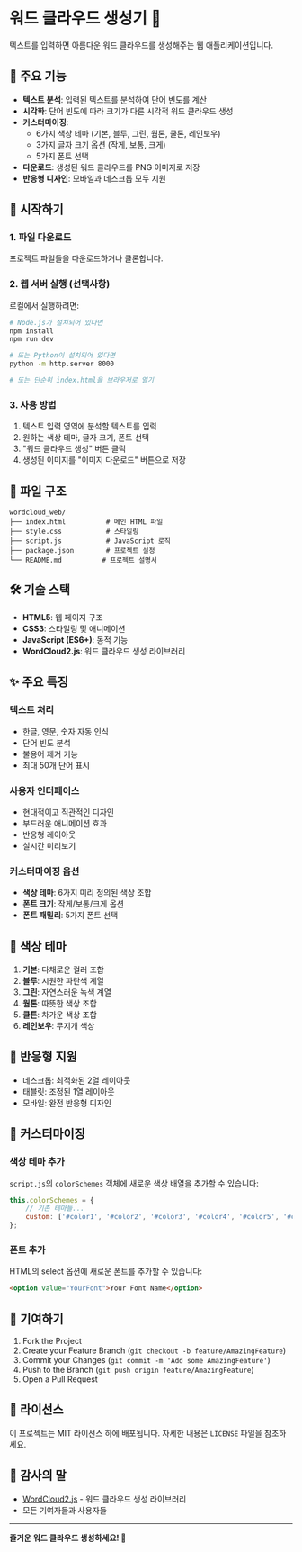 # 워드 클라우드 생성기 🎨

텍스트를 입력하면 아름다운 워드 클라우드를 생성해주는 웹 애플리케이션입니다.

## 🌟 주요 기능

- **텍스트 분석**: 입력된 텍스트를 분석하여 단어 빈도를 계산
- **시각화**: 단어 빈도에 따라 크기가 다른 시각적 워드 클라우드 생성
- **커스터마이징**: 
  - 6가지 색상 테마 (기본, 블루, 그린, 웜톤, 쿨톤, 레인보우)
  - 3가지 글자 크기 옵션 (작게, 보통, 크게)
  - 5가지 폰트 선택
- **다운로드**: 생성된 워드 클라우드를 PNG 이미지로 저장
- **반응형 디자인**: 모바일과 데스크톱 모두 지원

## 🚀 시작하기

### 1. 파일 다운로드
프로젝트 파일들을 다운로드하거나 클론합니다.

### 2. 웹 서버 실행 (선택사항)
로컬에서 실행하려면:

```bash
# Node.js가 설치되어 있다면
npm install
npm run dev

# 또는 Python이 설치되어 있다면
python -m http.server 8000

# 또는 단순히 index.html을 브라우저로 열기
```

### 3. 사용 방법
1. 텍스트 입력 영역에 분석할 텍스트를 입력
2. 원하는 색상 테마, 글자 크기, 폰트 선택
3. "워드 클라우드 생성" 버튼 클릭
4. 생성된 이미지를 "이미지 다운로드" 버튼으로 저장

## 📁 파일 구조

```
wordcloud_web/
├── index.html          # 메인 HTML 파일
├── style.css           # 스타일링
├── script.js           # JavaScript 로직
├── package.json        # 프로젝트 설정
└── README.md          # 프로젝트 설명서
```

## 🛠️ 기술 스택

- **HTML5**: 웹 페이지 구조
- **CSS3**: 스타일링 및 애니메이션
- **JavaScript (ES6+)**: 동적 기능
- **WordCloud2.js**: 워드 클라우드 생성 라이브러리

## ✨ 주요 특징

### 텍스트 처리
- 한글, 영문, 숫자 자동 인식
- 단어 빈도 분석
- 불용어 제거 기능
- 최대 50개 단어 표시

### 사용자 인터페이스
- 현대적이고 직관적인 디자인
- 부드러운 애니메이션 효과
- 반응형 레이아웃
- 실시간 미리보기

### 커스터마이징 옵션
- **색상 테마**: 6가지 미리 정의된 색상 조합
- **폰트 크기**: 작게/보통/크게 옵션
- **폰트 패밀리**: 5가지 폰트 선택

## 🎨 색상 테마

1. **기본**: 다채로운 컬러 조합
2. **블루**: 시원한 파란색 계열
3. **그린**: 자연스러운 녹색 계열
4. **웜톤**: 따뜻한 색상 조합
5. **쿨톤**: 차가운 색상 조합
6. **레인보우**: 무지개 색상

## 📱 반응형 지원

- 데스크톱: 최적화된 2열 레이아웃
- 태블릿: 조정된 1열 레이아웃
- 모바일: 완전 반응형 디자인

## 🔧 커스터마이징

### 색상 테마 추가
`script.js`의 `colorSchemes` 객체에 새로운 색상 배열을 추가할 수 있습니다:

```javascript
this.colorSchemes = {
    // 기존 테마들...
    custom: ['#color1', '#color2', '#color3', '#color4', '#color5', '#color6']
};
```

### 폰트 추가
HTML의 select 옵션에 새로운 폰트를 추가할 수 있습니다:

```html
<option value="YourFont">Your Font Name</option>
```

## 🤝 기여하기

1. Fork the Project
2. Create your Feature Branch (`git checkout -b feature/AmazingFeature`)
3. Commit your Changes (`git commit -m 'Add some AmazingFeature'`)
4. Push to the Branch (`git push origin feature/AmazingFeature`)
5. Open a Pull Request

## 📄 라이선스

이 프로젝트는 MIT 라이선스 하에 배포됩니다. 자세한 내용은 `LICENSE` 파일을 참조하세요.

## 🙏 감사의 말

- [WordCloud2.js](https://github.com/timdream/wordcloud2.js) - 워드 클라우드 생성 라이브러리
- 모든 기여자들과 사용자들

---

**즐거운 워드 클라우드 생성하세요! 🎉**
